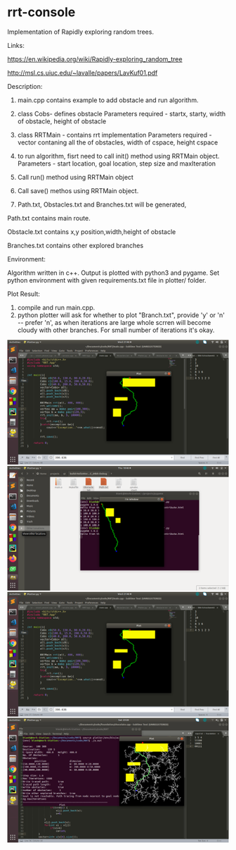# rrt-console

Implementation of Rapidly exploring random trees.

Links:

https://en.wikipedia.org/wiki/Rapidly-exploring_random_tree

http://msl.cs.uiuc.edu/~lavalle/papers/LavKuf01.pdf

Description:

1. main.cpp  contains example to add obstacle and run algorithm.
2. class Cobs- defines obstacle
Parameters required - startx, starty, width of obstacle, height of obstacle

3. class RRTMain - contains rrt implementation
Parameters required - vector contaning all the of obstacles, width of cspace, height cspace  

4. to run algorithm, fisrt need to call init() method using RRTMain object.
   Parameters - start location, goal location, step size and maxIteration
   
5. Call run() method using RRTMain object
6. Call save() methos using RRTMain object.
7. Path.txt, Obstacles.txt and Branches.txt will be generated,

Path.txt contains main route.

Obstacle.txt contains x,y position,width,height of obstacle

Branches.txt contains other explored branches


Environment:

Algorithm written in c++. Output is plotted with python3 and pygame.
Set python environment with given requirements.txt file in plotter/ folder.

Plot Result:

1. compile and run main.cpp. 
2. python plotter will ask for whether to plot "Branch.txt", provide 'y' or 'n'  -- prefer 'n', as when iterations are large whole scrren will become cloudy with other branches. For small number of iterations it's okay.

![](https://github.com/Pravesh-Jamgade/rrt-console/blob/master/img/Screenshot%20from%202020-04-01%2021-46-31.png)
![](https://github.com/Pravesh-Jamgade/rrt-console/blob/master/img/Screenshot%20from%202020-03-26%2018-46-55.png)
![](https://github.com/Pravesh-Jamgade/rrt-console/blob/master/img/Screenshot%20from%202020-04-01%2021-46-31.png)
![](https://github.com/Pravesh-Jamgade/rrt-console/blob/master/img/Screenshot%20from%202020-04-04%2023-28-15.png)
